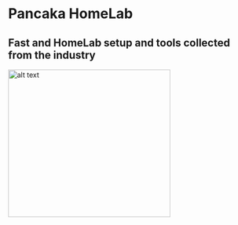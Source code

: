 # Pancaka HomeLab
## Fast and HomeLab setup and tools collected from the industry
<img src="https://i.imgur.com/4pwMXbG.jpeg" alt="alt text" width="330" height="300">

